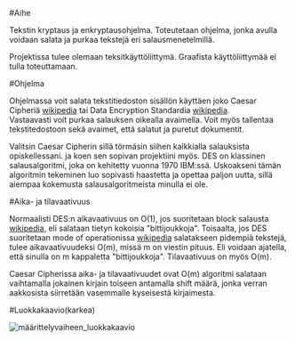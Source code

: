 #Aihe

Tekstin kryptaus ja enkryptausohjelma.  Toteutetaan ohjelma, jonka avulla
voidaan salata ja purkaa tekstejä eri salausmenetelmillä.

Projektissa tulee olemaan teksitkäyttöliittymä. Graafista käyttöliittymää ei tulla toteuttamaan.

#Ohjelma

Ohjelmassa voit salata tekstitiedoston sisällön käyttäen joko Caesar Cipheriä [wikipedia](https://en.wikipedia.org/wiki/Caesar_cipher) tai Data Encryption Standardia [wikipedia](https://en.wikipedia.org/wiki/Data_Encryption_Standard).  
Vastaavasti voit purkaa salauksen oikealla avaimella. Voit myös tallentaa tekstitedostoon sekä avaimet, että salatut ja puretut dokumentit.

Valitsin  Caesar Cipherin sillä törmäsin siihen kaikkialla salauksista opiskellessani. ja koen sen sopivan projektiini myös. 
DES on klassinen salausalgoritmi, joka on kehitetty vuonna 1970 IBM:ssä. Uskoakseni tämän algoritmin tekeminen luo sopivasti haastetta
ja opettaa paljon uutta, sillä aiempaa kokemusta salausalgoritmeista minulla ei ole.

#Aika- ja tilavaativuus

Normaalisti DES:n aikavaativuus on O(1), jos suoritetaan block salausta [wikipedia](https://en.wikipedia.org/wiki/Block_cipher), eli salataan tietyn kokoisia "bittijoukkoja".
Toisaalta, jos DES suoritetaan mode of operationissa [wikipedia](https://en.wikipedia.org/wiki/Block_cipher_mode_of_operation) salatakseen pidempiä tekstejä, tulee aikavaativuudeksi O(m), missä m on viestin pituus. Eli voidaan ajatella, että sinulla on m kappaletta "bittijoukkoja". Tilavaativuus on myös O(m).

Caesar Cipherissa aika- ja tilavaativuudet ovat O(m) algoritmi salataan vaihtamalla jokainen kirjain toiseen antamalla shift määrä, jonka verran aakkosista siirretään vasemmalle kyseisestä kirjaimesta.

#Luokkakaavio(karkea)

![määrittelyvaiheen_luokkakaavio](http://yuml.me/2e1d4e94)
